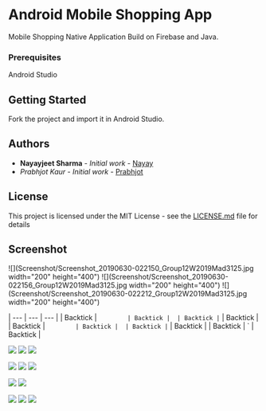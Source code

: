 # Android Mobile Shopping App

Mobile Shopping Native Application Build on Firebase and Java.

### Prerequisites

Android Studio

## Getting Started

Fork the project and import it in Android Studio.


## Authors

* **Nayayjeet Sharma** - *Initial work* - [Nayay](https://github.com/Nayay)
* *Prabhjot Kaur* - *Initial work* - [Prabhjot](https://github.com/Prabhjot143)

## License

This project is licensed under the MIT License - see the [LICENSE.md](LICENSE.md) file for details

## Screenshot

![](Screenshot/Screenshot_20190630-022150_Group12W2019Mad3125.jpg  width="200" height="400")
![](Screenshot/Screenshot_20190630-022156_Group12W2019Mad3125.jpg  width="200" height="400") 
![](Screenshot/Screenshot_20190630-022212_Group12W2019Mad3125.jpg  width="200" height="400") 
 
| ---      | ---       | ---      |
| Backtick | `         | Backtick | 
| Backtick | `         | Backtick | 
| Backtick | `         | Backtick | 
| Backtick | `         | Backtick | 
| Backtick | `         | Backtick | 

 
 
 
![](Screenshot/Screenshot_20190630-022758_Group12W2019Mad3125.jpg)
![](Screenshot/Screenshot_20190630-022921_Group12W2019Mad3125.jpg) 
![](Screenshot/Screenshot_20190630-022936_Group12W2019Mad3125.jpg) 

![](Screenshot/Screenshot_20190630-022947_Group12W2019Mad3125.jpg) 
![](Screenshot/Screenshot_20190630-022952_Group12W2019Mad3125.jpg) 
![](Screenshot/Screenshot_20190630-023009_Group12W2019Mad3125.jpg)

![](Screenshot/Screenshot_20190630-023048_Group12W2019Mad3125.jpg) 
![](Screenshot/Screenshot_20190630-023055_Group12W2019Mad3125.jpg) 

![](Screenshot/Screenshot_20190630-022222_Group12W2019Mad3125.jpg) 
![](Screenshot/Screenshot_20190630-022532_Group12W2019Mad3125.jpg) 
![](Screenshot/Screenshot_20190630-022537_Group12W2019Mad3125.jpg) 
